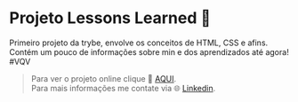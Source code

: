 # Projeto Lessons Learned 🥇

Primeiro projeto da trybe, envolve os conceitos de HTML, CSS e afins.<br>
Contém um pouco de informações sobre min e dos aprendizados até agora! #VQV

> Para ver o projeto online clique 🔗 [AQUI](https://alissonooliveiraofc.github.io/lessons-learned/).<br>
> Para mais informações me contate via 🌐 [Linkedin](https://www.linkedin.com/in/alissonooliveira/). 

